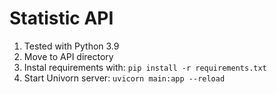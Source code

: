 # Statistic API
1. Tested with Python 3.9
2. Move to API directory
3. Instal requirements with: ```pip install -r requirements.txt```
4. Start Univorn server: ```uvicorn main:app --reload```